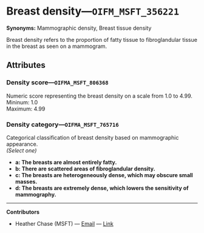 # Breast density—`OIFM_MSFT_356221`

**Synonyms:** Mammographic density, Breast tissue density

Breast density refers to the proportion of fatty tissue to fibroglandular tissue in the breast as seen on a mammogram.

## Attributes

### Density score—`OIFMA_MSFT_806368`

Numeric score representing the breast density on a scale from 1.0 to 4.99.  
Mininum: 1.0  
Maximum: 4.99  

### Density category—`OIFMA_MSFT_765716`

Categorical classification of breast density based on mammographic appearance.  
*(Select one)*

- **a: The breasts are almost entirely fatty.**  
- **b: There are scattered areas of fibroglandular density.**  
- **c: The breasts are heterogeneously dense, which may obscure small masses.**  
- **d: The breasts are extremely dense, which lowers the sensitivity of mammography.**  

---

**Contributors**

- Heather Chase (MSFT) — [Email](mailto:heatherchase@microsoft.com) — [Link](https://www.linkedin.com/in/heatherwalkerchase/)
